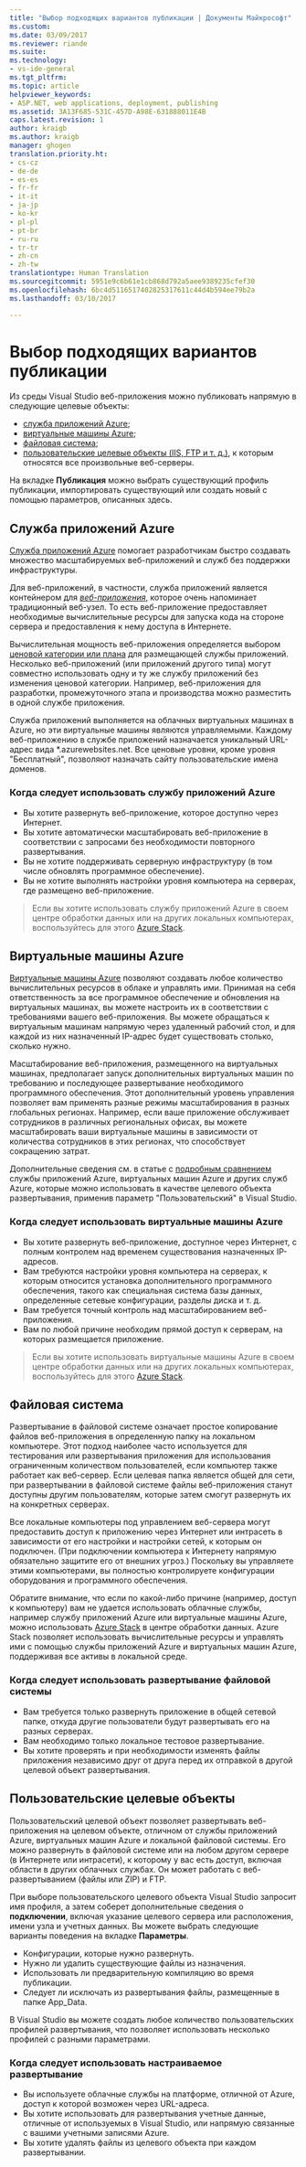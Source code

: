 ```yaml
---
title: "Выбор подходящих вариантов публикации | Документы Майкрософт"
ms.custom: 
ms.date: 03/09/2017
ms.reviewer: riande
ms.suite: 
ms.technology:
- vs-ide-general
ms.tgt_pltfrm: 
ms.topic: article
helpviewer_keywords:
- ASP.NET, web applications, deployment, publishing
ms.assetid: 3A13F685-531C-457D-A98E-631888011E4B
caps.latest.revision: 1
author: kraigb
ms.author: kraigb
manager: ghogen
translation.priority.ht:
- cs-cz
- de-de
- es-es
- fr-fr
- it-it
- ja-jp
- ko-kr
- pl-pl
- pt-br
- ru-ru
- tr-tr
- zh-cn
- zh-tw
translationtype: Human Translation
ms.sourcegitcommit: 5951e9c6b61e1cb868d792a5aee9389235cfef30
ms.openlocfilehash: 6bc4d5116517402825317611c44d4b594ee79b2a
ms.lasthandoff: 03/10/2017

---
```


# <a name="what-publishing-options-are-right-for-me"></a>Выбор подходящих вариантов публикации

Из среды Visual Studio веб-приложения можно публиковать напрямую в следующие целевые объекты:

- [служба приложений Azure](#azure-app-service);
- [виртуальные машины Azure](#azure-virtual-machines);
- [файловая система](#file-system);
- [пользовательские целевые объекты (IIS, FTP и т. д.)](#custom-targets), к которым относятся все произвольные веб-серверы.

На вкладке **Публикация** можно выбрать существующий профиль публикации, импортировать существующий или создать новый с помощью параметров, описанных здесь.

## <a name="azure-app-service"></a>Служба приложений Azure

[Служба приложений Azure](https://azure.microsoft.com/documentation/articles/app-service-value-prop-what-is/) помогает разработчикам быстро создавать множество масштабируемых веб-приложений и служб без поддержки инфраструктуры.

Для веб-приложений, в частности, служба приложений является контейнером для [ *веб-приложения*](https://azure.microsoft.com/en-us/documentation/articles/app-service-web-overview/), которое очень напоминает традиционный веб-узел. То есть веб-приложение предоставляет необходимые вычислительные ресурсы для запуска кода на стороне сервера и предоставления к нему доступа в Интернете.

Вычислительная мощность веб-приложения определяется выбором [ценовой категории или плана](https://azure.microsoft.com/documentation/articles/azure-web-sites-web-hosting-plans-in-depth-overview/) для размещающей службы приложений. Несколько веб-приложений (или приложений другого типа) могут совместно использовать одну и ту же службу приложений без изменения ценовой категории. Например, веб-приложения для разработки, промежуточного этапа и производства можно разместить в одной службе приложения.

Служба приложений выполняется на облачных виртуальных машинах в Azure, но эти виртуальные машины являются управляемыми. Каждому веб-приложению в службе приложений назначается уникальный URL-адрес вида \*.azurewebsites.net. Все ценовые уровни, кроме уровня "Бесплатный", позволяют назначать сайту пользовательские имена доменов.

### <a name="when-to-choose-azure-app-service"></a>Когда следует использовать службу приложений Azure

- Вы хотите развернуть веб-приложение, которое доступно через Интернет.
- Вы хотите автоматически масштабировать веб-приложение в соответствии с запросами без необходимости повторного развертывания.
- Вы не хотите поддерживать серверную инфраструктуру (в том числе обновлять программное обеспечение).
- Вы не хотите выполнять настройки уровня компьютера на серверах, где размещено веб-приложение.


> Если вы хотите использовать службу приложений Azure в своем центре обработки данных или на других локальных компьютерах, воспользуйтесь для этого [Azure Stack](https://azure.microsoft.com/overview/azure-stack/).


## <a name="azure-virtual-machines"></a>Виртуальные машины Azure

[Виртуальные машины Azure](https://azure.microsoft.com/documentation/services/virtual-machines/) позволяют создавать любое количество вычислительных ресурсов в облаке и управлять ими. Принимая на себя ответственность за все программное обеспечение и обновления на виртуальных машинах, вы можете настроить их в соответствии с требованиями вашего веб-приложения. Вы можете обращаться к виртуальным машинам напрямую через удаленный рабочий стол, и для каждой из них назначенный IP-адрес будет существовать столько, сколько нужно.

Масштабирование веб-приложения, размещенного на виртуальных машинах, предполагает запуск дополнительных виртуальных машин по требованию и последующее развертывание необходимого программного обеспечения. Этот дополнительный уровень управления позволяет вам применять разные режимы масштабирования в разных глобальных регионах. Например, если ваше приложение обслуживает сотрудников в различных региональных офисах, вы можете масштабировать ваши виртуальные машины в зависимости от количества сотрудников в этих регионах, что способствует сокращению затрат.

Дополнительные сведения см. в статье с [подробным сравнением](https://azure.microsoft.com/documentation/articles/choose-web-site-cloud-service-vm/) службы приложений Azure, виртуальных машин Azure и других служб Azure, которые можно использовать в качестве целевого объекта развертывания, применив параметр "Пользовательский" в Visual Studio.

### <a name="when-to-choose-azure-app-virtual-machines"></a>Когда следует использовать виртуальные машины Azure

- Вы хотите развернуть веб-приложение, доступное через Интернет, с полным контролем над временем существования назначенных IP-адресов.
- Вам требуются настройки уровня компьютера на серверах, к которым относится установка дополнительного программного обеспечения, такого как специальная система базы данных, определенные сетевые конфигурации, разделы диска и т. д.
- Вам требуется точный контроль над масштабированием веб-приложения.
- Вам по любой причине необходим прямой доступ к серверам, на которых размещается приложение.

> Если вы хотите использовать виртуальные машины Azure в своем центре обработки данных или на других локальных компьютерах, воспользуйтесь для этого [Azure Stack](https://azure.microsoft.com/overview/azure-stack/).


## <a name="file-system"></a>Файловая система

Развертывание в файловой системе означает простое копирование файлов веб-приложения в определенную папку на локальном компьютере. Этот подход наиболее часто используется для тестирования или развертывания приложения для использования ограниченным количеством пользователей, если компьютер также работает как веб-сервер. Если целевая папка является общей для сети, при развертывании в файловой системе файлы веб-приложения станут доступны другим пользователям, которые затем смогут развернуть их на конкретных серверах.

Все локальные компьютеры под управлением веб-сервера могут предоставить доступ к приложению через Интернет или интрасеть в зависимости от его настройки и настройки сетей, к которым он подключен. (При подключении компьютера к Интернету напрямую обязательно защитите его от внешних угроз.) Поскольку вы управляете этими компьютерами, вы полностью контролируете конфигурации оборудования и программного обеспечения.

Обратите внимание, что если по какой-либо причине (например, доступ к компьютеру) вам не удается использовать облачные службы, например службу приложений Azure или виртуальные машины Azure, можно использовать [Azure Stack](https://azure.microsoft.com/overview/azure-stack/) в центре обработки данных. Azure Stack позволяет использовать вычислительные ресурсы и управлять ими с помощью службы приложений Azure и виртуальных машин Azure, поддерживая все активы в локальной среде.

### <a name="when-to-choose-file-system-deployment"></a>Когда следует использовать развертывание файловой системы

- Вам требуется только развернуть приложение в общей сетевой папке, откуда другие пользователи будут развертывать его на разных серверах.
- Вам необходимо только локальное тестовое развертывание.
- Вы хотите проверять и при необходимости изменять файлы приложения независимо друг от друга перед их отправкой в другой целевой объект развертывания.



## <a name="custom-targets"></a>Пользовательские целевые объекты

Пользовательский целевой объект позволяет развертывать веб-приложения на целевом объекте, отличном от службы приложений Azure, виртуальных машин Azure и локальной файловой системы. Его можно развернуть в файловой системе или на любом другом сервере (в Интернете или интрасети), к которому у вас есть доступ, включая области в других облачных службах. Он может работать с веб-развертыванием (файлы или ZIP) и FTP.

При выборе пользовательского целевого объекта Visual Studio запросит имя профиля, а затем соберет дополнительные сведения о **подключении**, включая указание целевого сервера или расположения, имени узла и учетных данных. Вы можете выбрать следующие варианты поведения на вкладке **Параметры**.

- Конфигурации, которые нужно развернуть.
- Нужно ли удалить существующие файлы из назначения.
- Использовать ли предварительную компиляцию во время публикации.
- Следует ли исключать из развертывания файлы, размещенные в папке App_Data.

В Visual Studio вы можете создать любое количество пользовательских профилей развертывания, что позволяет использовать несколько профилей с разными параметрами.

### <a name="when-to-choose-custom-deployment"></a>Когда следует использовать настраиваемое развертывание

- Вы используете облачные службы на платформе, отличной от Azure, доступ к которой возможен через URL-адреса.
- Вы хотите использовать для развертывания учетные данные, отличные от используемых в Visual Studio, или напрямую связанные с вашими учетными записями Azure.
- Вы хотите удалять файлы из целевого объекта при каждом развертывании.

